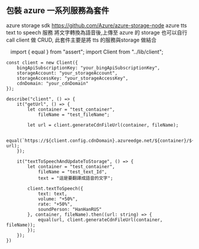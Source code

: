 ## 包裝 azure 一系列服務為套件
azure storage sdk https://github.com/Azure/azure-storage-node
azure tts text to speech 服務
將文字轉換為語音後,上傳至 azure 的 storage
也可以自行call client 做 CRUD,
此套件主要是將 tts 的服務與storage 做結合

    import { equal } from "assert";
    import Client from "../lib/client";

    const client = new Client({
        bingApiSubscriptionKey: "your_bingApiSubscriptionKey",
        storageAccount: "your_storageAccount",
        storageAccessKey: "your_storageAccessKey",
        cdnDomain: "your_cdnDomain"
    });

    describe("client", () => {
        it("getUrl", () => {
            let container = "test_container",
                fileName = "test_fileName";

            let url = client.generateCdnFileUrl(container, fileName);

            equal(`https://${client.config.cdnDomain}.azureedge.net/${container}/${fileName}.mp3`, url);
        });

        it("textToSpeechAndUpdateToStorage", () => {
            let container = "test_container",
                fileName = "test_text_Id",
                text = "這是要翻譯成語音的文字";

            client.textToSpeech({
                text: text,
                volume: "+50%",
                rate: "+50%",
                soundPerson: "HanHanRUS"
            }, container, fileName).then((url: string) => {
                equal(url, client.generateCdnFileUrl(container, fileName));
            });
        });
    })
